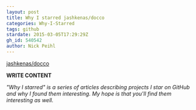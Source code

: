 ```yaml
---
layout: post
title: Why I starred jashkenas/docco
categories: Why-I-Starred
tags: github
stardate: 2015-03-05T17:29:29Z
gh_id: 540542
author: Nick Peihl
---
```


[jashkenas/docco](star.repo.html_url)

**WRITE CONTENT**

*"Why I starred" is a series of articles describing projects I star on GitHub and why I found them interesting. My hope is that you'll find them interesting as well.*

